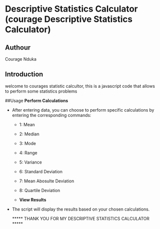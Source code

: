 # Descriptive Statistics Calculator (courage Descriptive Statistics Calculator)

## Authour
Courage Nduka

## Introduction 
welcome to courages statistic calcultor, this is a javascript code that allows to perform some statistics problems

##Usage
**Perform Calculations**
   - After entering data, you can choose to perform specific calculations by entering the corresponding commands:
     - 1: Mean
     - 2: Median
     - 3: Mode
     - 4: Range
     - 5: Variance
     - 6: Standard Deviation
     - 7: Mean Abosulte Deviation
     - 8: Quartile Deviation

     - **View Results**
   - The script will display the results based on your chosen calculations.


     ***** THANK YOU FOR MY DESCRIPTIVE STATISTICS CALCULATOR  *****
